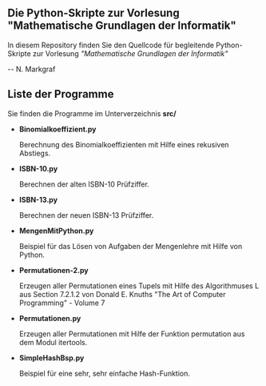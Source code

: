 ## Die Python-Skripte zur Vorlesung "Mathematische Grundlagen der Informatik"

In diesem Repository finden Sie den Quellcode für begleitende Python-Skripte
zur Vorlesung *"Mathematische Grundlagen der Informatik"*

-- N. Markgraf


## Liste der Programme

Sie finden die Programme im Unterverzeichnis **src/**

- **Binomialkoeffizient.py**
    
    Berechnung des Binomialkoeffizienten mit Hilfe eines rekusiven Abstiegs. 
      
- **ISBN-10.py**
    
    Berechnen der alten ISBN-10 Prüfziffer.
    		
- **ISBN-13.py**

    Berechnen der neuen ISBN-13 Prüfziffer.
    
    
- **MengenMitPython.py**
    
    Beispiel für das Lösen von Aufgaben der Mengenlehre mit Hilfe von Python.
    
    
- **Permutationen-2.py**

    Erzeugen aller Permutationen eines Tupels mit Hilfe des Algorithmuses L 
    aus Section 7.2.1.2 von Donald E. Knuths 
    "The Art of Computer Programming" - Volume 7
    
- **Permutationen.py**
    
    Erzeugen aller Permutationen mit Hilfe der Funktion permutation aus 
    dem Modul itertools.

- **SimpleHashBsp.py**
    
    Beispiel für eine sehr, sehr einfache Hash-Funktion.